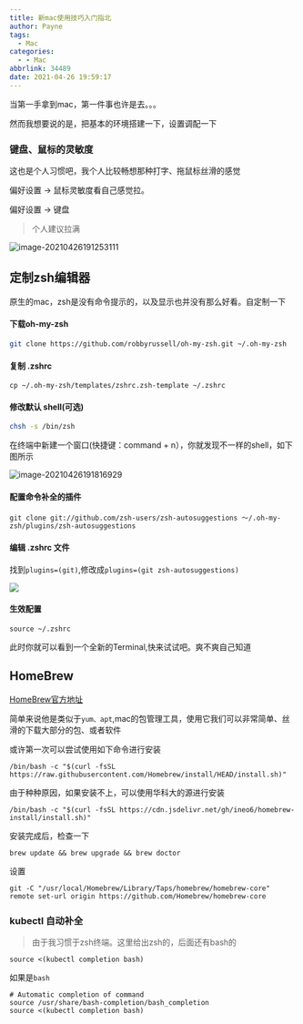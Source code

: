 ```yaml
---
title: 新mac使用技巧入门指北
author: Payne
tags:
  - Mac
categories:
  - - Mac
abbrlink: 34489
date: 2021-04-26 19:59:17
---
```

当第一手拿到mac，第一件事也许是去。。。

然而我想要说的是，把基本的环境搭建一下，设置调配一下

<!--more-->

### 键盘、鼠标的灵敏度

这也是个人习惯吧，我个人比较畅想那种打字、拖鼠标丝滑的感觉

偏好设置 -> 鼠标灵敏度看自己感觉拉。

偏好设置 -> 键盘

> 个人建议拉满

![image-20210426191253111](https://tva1.sinaimg.cn/large/008i3skNly1gpxcygvyc2j31100mctht.jpg)



## 定制zsh编辑器

原生的mac，zsh是没有命令提示的，以及显示也并没有那么好看。自定制一下

#### 下载oh-my-zsh

```sh
git clone https://github.com/robbyrussell/oh-my-zsh.git ~/.oh-my-zsh
```

#### 复制 .zshrc

```shell
cp ~/.oh-my-zsh/templates/zshrc.zsh-template ~/.zshrc
```

#### 修改默认 shell(可选)

```sh
chsh -s /bin/zsh
```

在终端中新建一个窗口(快捷键：command + n），你就发现不一样的shell，如下图所示

![image-20210426191816929](https://tva1.sinaimg.cn/large/008i3skNly1gpxd433qdsj317o0e0wes.jpg)

#### 配置命令补全的插件

```shell
git clone git://github.com/zsh-users/zsh-autosuggestions ～/.oh-my-zsh/plugins/zsh-autosuggestions
```

#### 编辑 .zshrc 文件

找到`plugins=(git)`,修改成`plugins=(git zsh-autosuggestions)`

![](https://tva1.sinaimg.cn/large/008i3skNly1gpxee9jh16j30zc06wtb6.jpg)

#### 生效配置

```shell
source ~/.zshrc
```

此时你就可以看到一个全新的Terminal,快来试试吧。爽不爽自己知道

## HomeBrew

[HomeBrew官方地址](https://brew.sh/)

简单来说他是类似于`yum、apt`,mac的包管理工具，使用它我们可以非常简单、丝滑的下载大部分的包、或者软件

或许第一次可以尝试使用如下命令进行安装

```shell
/bin/bash -c "$(curl -fsSL https://raw.githubusercontent.com/Homebrew/install/HEAD/install.sh)"
```

由于种种原因，如果安装不上，可以使用华科大的源进行安装

```shell
/bin/bash -c "$(curl -fsSL https://cdn.jsdelivr.net/gh/ineo6/homebrew-install/install.sh)"
```

安装完成后，检查一下

```shell
brew update && brew upgrade && brew doctor
```

设置

```
git -C "/usr/local/Homebrew/Library/Taps/homebrew/homebrew-core" remote set-url origin https://github.com/Homebrew/homebrew-core
```

### kubectl 自动补全
> 由于我习惯于zsh终端。这里给出zsh的，后面还有bash的

```shell
source <(kubectl completion bash)
```

如果是`bash`
```shell
# Automatic completion of command
source /usr/share/bash-completion/bash_completion
source <(kubectl completion bash)
```